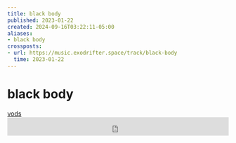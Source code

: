 ```yaml
---
title: black body
published: 2023-01-22
created: 2024-09-16T03:22:11-05:00
aliases:
- black body
crossposts:
- url: https://music.exodrifter.space/track/black-body
  time: 2023-01-22
---
```


# black body

<div class="flex">
<div><i class="ri-video-fill"></i> <a href="https://vods.exodrifter.space/tag/song-black-body">vods</a></div>
</div>

<iframe style="border: 0; width: 100%; max-width: 700px; height: 42px;" src="https://bandcamp.com/EmbeddedPlayer/album=477085509/size=small/bgcol=333333/linkcol=0f91ff/track=1308634441/transparent=true/" seamless><a href="https://music.exodrifter.space/album/lonely-metro">lonely metro by exodrifter</a></iframe>
